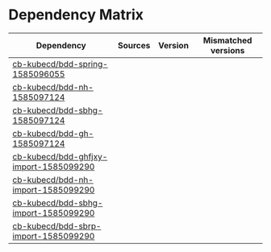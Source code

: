 # Dependency Matrix

Dependency | Sources | Version | Mismatched versions
---------- | ------- | ------- | -------------------
[cb-kubecd/bdd-spring-1585096055](https://github.com/cb-kubecd/bdd-spring-1585096055.git) |  | []() | 
[cb-kubecd/bdd-nh-1585097124](https://github.com/cb-kubecd/bdd-nh-1585097124.git) |  | []() | 
[cb-kubecd/bdd-sbhg-1585097124](https://github.com/cb-kubecd/bdd-sbhg-1585097124.git) |  | []() | 
[cb-kubecd/bdd-gh-1585097124](https://github.com/cb-kubecd/bdd-gh-1585097124.git) |  | []() | 
[cb-kubecd/bdd-ghfjxy-import-1585099290](https://github.com/cb-kubecd/bdd-ghfjxy-import-1585099290.git) |  | []() | 
[cb-kubecd/bdd-nh-import-1585099290](https://github.com/cb-kubecd/bdd-nh-import-1585099290.git) |  | []() | 
[cb-kubecd/bdd-sbhg-import-1585099290](https://github.com/cb-kubecd/bdd-sbhg-import-1585099290.git) |  | []() | 
[cb-kubecd/bdd-sbrp-import-1585099290](https://github.com/cb-kubecd/bdd-sbrp-import-1585099290.git) |  | []() | 
